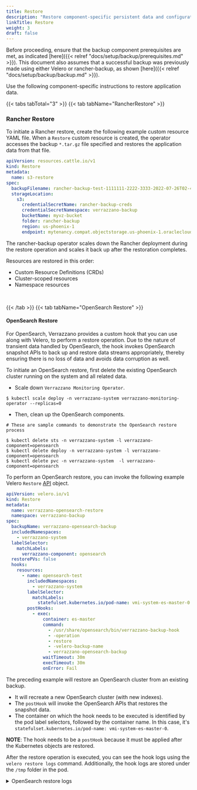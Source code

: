 ```yaml
---
title: Restore
description: "Restore component-specific persistent data and configurations"
linkTitle: Restore
weight: 3
draft: false
---
```



Before proceeding, ensure that the backup component prerequisites are met, as indicated [here]({{< relref "docs/setup/backup/prerequisites.md" >}}).
This document also assumes that a successful backup was previously made using either Velero or rancher-backup, as shown [here]({{< relref "docs/setup/backup/backup.md" >}}).  

Use the following component-specific instructions to restore application data.

{{< tabs tabTotal="3" >}}
{{< tab tabName="RancherRestore" >}}
<br>

### Rancher Restore

To initiate a Rancher restore, create the following example custom resource YAML file.
When a `Restore` custom resource is created, the operator accesses the backup `*.tar.gz` file specified and restores the application data from that file.


```yaml
apiVersion: resources.cattle.io/v1
kind: Restore
metadata:
  name: s3-restore
spec:
  backupFilename: rancher-backup-test-1111111-2222-3333-2022-07-26T02-44-21Z.tar.gz
  storageLocation:
    s3:
      credentialSecretName: rancher-backup-creds
      credentialSecretNamespace: verrazzano-backup
      bucketName: myvz-bucket
      folder: rancher-backup
      region: us-phoenix-1
      endpoint: mytenancy.compat.objectstorage.us-phoenix-1.oraclecloud.com
```

The rancher-backup operator scales down the Rancher deployment during the restore operation and scales it back up after the restoration completes.

Resources are restored in this order:

- Custom Resource Definitions (CRDs)
- Cluster-scoped resources
- Namespace resources

<br/>


{{< /tab >}}
{{< tab tabName="OpenSearch Restore" >}}
<br>

#### OpenSearch Restore

For OpenSearch, Verrazzano provides a custom hook that you can use along with Velero, to perform a restore operation.
Due to the nature of transient data handled by OpenSearch, the hook invokes OpenSearch snapshot APIs to back up and restore data streams appropriately,
thereby ensuring there is no loss of data and avoids data corruption as well.

To initiate an OpenSearch restore, first delete the existing OpenSearch cluster running on the system and all related data.

- Scale down `Verrazzano Monitoring Operator`.

```shell
$ kubectl scale deploy -n verrazzano-system verrazzano-monitoring-operator --replicas=0
```

- Then, clean up the OpenSearch components.

```shell
# These are sample commands to demonstrate the OpenSearch restore process

$ kubectl delete sts -n verrazzano-system -l verrazzano-component=opensearch
$ kubectl delete deploy -n verrazzano-system -l verrazzano-component=opensearch
$ kubectl delete pvc -n verrazzano-system  -l verrazzano-component=opensearch

```

To perform an OpenSearch restore, you can invoke the following example Velero `Restore` [API](https://velero.io/docs/v1.8/api-types/restore/) object.

```yaml
apiVersion: velero.io/v1
kind: Restore
metadata:
  name: verrazzano-opensearch-restore
  namespace: verrazzano-backup
spec:
  backupName: verrazzano-opensearch-backup
  includedNamespaces:
    - verrazzano-system
  labelSelector:
    matchLabels:
      verrazzano-component: opensearch
  restorePVs: false
  hooks:
    resources:
      - name: opensearch-test
        includedNamespaces:
          - verrazzano-system       
        labelSelector:
          matchLabels:            
            statefulset.kubernetes.io/pod-name: vmi-system-es-master-0
        postHooks:
          - exec:
              container: es-master
              command:
                - /usr/share/opensearch/bin/verrazzano-backup-hook
                - -operation
                - restore
                - -velero-backup-name
                - verrazzano-opensearch-backup
              waitTimeout: 30m
              execTimeout: 30m
              onError: Fail

```


The preceding example will restore an OpenSearch cluster from an existing backup.
- It will recreate a new OpenSearch cluster (with new indexes).
- The `postHook` will invoke the OpenSearch APIs that restores the snapshot data.
- The container on which the hook needs to be executed is identified by the pod label selectors, followed by the container name.
  In this case, it's `statefulset.kubernetes.io/pod-name: vmi-system-es-master-0`.

**NOTE**: The hook needs to be a `postHook` because it must be applied after the Kubernetes objects are restored.

After the restore operation is executed, you can see the hook logs using the `velero restore logs` command. Additionally, the hook logs are stored under the `/tmp` folder in the pod.


<details>
  <summary>OpenSearch restore logs</summary></summary>

```shell

# To display the logs from the restore, execute the following command
$ velero restore logs verrazzano-opensearch-restore -n verrazzano-backup

# To examine the hook logs, exec into the pod as shown
$ kubectl exec -it vmi-system-es-master-0 -n verrazzano-system -- cat /tmp/verrazzano-restore-hook-2357212430.log
```
</details>



<br/>
